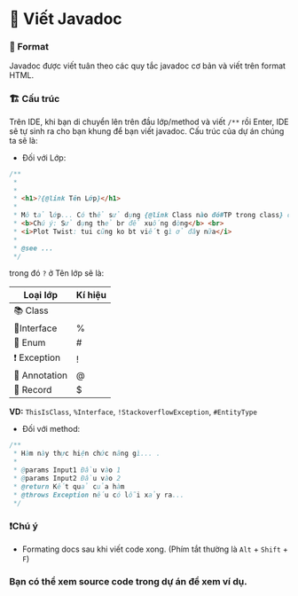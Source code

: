 # 📄 Viết Javadoc

### 💾 Format

Javadoc được viết tuân theo các quy tắc javadoc cơ bản và viết trên format HTML.

### 🏗️ Cấu trúc

Trên IDE, khi bạn di chuyển lên trên đầu lớp/method và viết `/**` rồi Enter, IDE sẽ tự sinh ra cho bạn khung để bạn viết
javadoc. Cấu trúc của dự án chúng ta sẽ là:

- Đối với Lớp:

```java
/**
 *
 *
 * <h1>?{@link Tên Lớp}</h1>
 *
 * Mô tả lớp... Có thể sử dụng {@link Class nào đó#TP trong class} để liên kết <br>
 * <b>Chú ý: Sử dụng thẻ br để xuống dòng</b> <br>
 * <i>Plot Twist: tui cũng ko bt viết gì ở đây nữa</i>
 *
 * @see ...
 */

```

trong đó `?` ở Tên lớp sẽ là:

| Loại lớp      | Kí hiệu |
|---------------|---------|
| 📚 Class      |         |
| 📱Interface   | %       |
| 🔢 Enum       | #       |
| ❗ Exception   | !       |
| 📍 Annotation | @       |
| 📝 Record     | $       |

**VD:** `ThisIsClass`, `%Interface`, `!StackoverflowException`, `#EntityType`

- Đối với method:

```java
/**
 * Hàm này thực hiện chức năng gì... .
 *
 * @params Input1 Đầu vào 1
 * @params Input2 Đầu vào 2
 * @return Kết quả của hàm
 * @throws Exception nếu có lỗi xảy ra...
 */

```

### ❗Chú ý

- Formating docs sau khi viết code xong. (Phím tắt thường là `Alt` + `Shift` + `F`)

### Bạn có thể xem source code trong dự án để xem ví dụ.